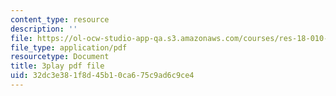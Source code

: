 ```yaml
---
content_type: resource
description: ''
file: https://ol-ocw-studio-app-qa.s3.amazonaws.com/courses/res-18-010-a-2020-vision-of-linear-algebra-spring-2020/32dc3e381f8d45b10ca675c9ad6c9ce4_JFIaRtKNP2E.pdf
file_type: application/pdf
resourcetype: Document
title: 3play pdf file
uid: 32dc3e38-1f8d-45b1-0ca6-75c9ad6c9ce4
---
```


